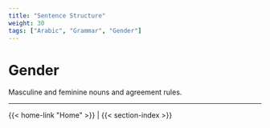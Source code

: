 ```yaml
---
title: "Sentence Structure"
weight: 30
tags: ["Arabic", "Grammar", "Gender"]
---
```

# Gender
Masculine and feminine nouns and agreement rules.

---
{{< home-link "Home" >}} | {{< section-index >}}  
